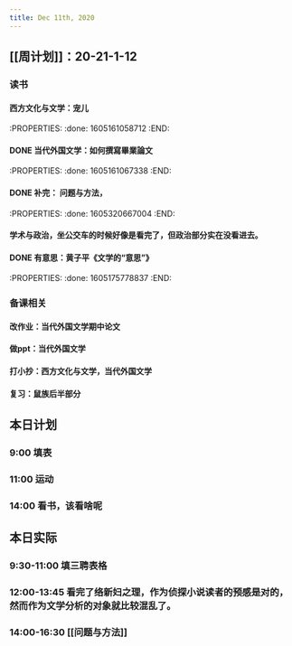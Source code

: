 ```yaml
---
title: Dec 11th, 2020
---
```


## [[周计划]]：20-21-1-12
### 读书
#### 西方文化与文学：宠儿
:PROPERTIES:
:done: 1605161058712
:END:
#### DONE 当代外国文学：如何撰寫畢業論文
:PROPERTIES:
:done: 1605161067338
:END:
#### DONE 补完： 问题与方法，
:PROPERTIES:
:done: 1605320667004
:END:
#### 学术与政治，坐公交车的时候好像是看完了，但政治部分实在没看进去。
#### DONE 有意思：黄子平《文学的“意思”》
:PROPERTIES:
:done: 1605175778837
:END:
### 备课相关
#### 改作业：当代外国文学期中论文
#### 做ppt：当代外国文学
#### 打小抄：西方文化与文学，当代外国文学
#### 复习：鼠族后半部分
##
## 本日计划
### 9:00 填表
### 11:00 运动
### 14:00 看书，该看啥呢
## 本日实际
### 9:30-11:00 填三聘表格
### 12:00-13:45 看完了络新妇之理，作为侦探小说读者的预感是对的，然而作为文学分析的对象就比较混乱了。
### 14:00-16:30 [[问题与方法]]
### 
